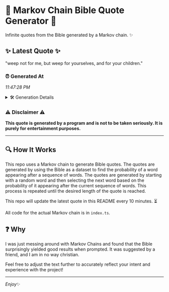 # 📖 Markov Chain Bible Quote Generator 📖

Infinite quotes from the Bible generated by a Markov chain. ✨

## ✨ Latest Quote ✨
"weep not for me, but weep for yourselves, and for your children."

### ⏰ Generated At
*11:47:28 PM*

<details>
    <summary>🛠️ Generation Details</summary>
    <p>
        <strong>🌱 Seed:</strong> weep<br>
        <strong>🔄 Iterations:</strong> 11<br>
        <strong>📜 Context History:</strong><br>[ weep ]: not<br>[ weep, not ]: for<br>[ weep, not, for ]: me,<br>[ weep, not, for, me, ]: but<br>[ weep, not, for, me,, but ]: weep<br>[ weep, not, for, me,, but, weep ]: for<br>[ not, for, me,, but, weep, for ]: yourselves,<br>[ for, me,, but, weep, for, yourselves, ]: and<br>[ me,, but, weep, for, yourselves,, and ]: for<br>[ but, weep, for, yourselves,, and, for ]: your<br>[ weep, for, yourselves,, and, for, your ]: children.<br>
    </p>
</details>

### ⚠️ Disclaimer ⚠️
**This quote is generated by a program and is not to be taken seriously. It is purely for entertainment purposes.**

---

## 🔍 How It Works

This repo uses a Markov chain to generate Bible quotes. The quotes are generated by using the Bible as a dataset to find the probability of a word appearing after a sequence of words. The quotes are generated by starting with a random word and then selecting the next word based on the probability of it appearing after the current sequence of words. This process is repeated until the desired length of the quote is reached.

This repo will update the latest quote in this README every 10 minutes. ⏳

All code for the actual Markov chain is in `index.ts`.

## ❓ Why

I was just messing around with Markov Chains and found that the Bible surprisingly yielded good results when prompted. 
It was suggested by a friend, and I am in no way christian.

Feel free to adjust the text further to accurately reflect your intent and experience with the project!

---

*Enjoy*✨
